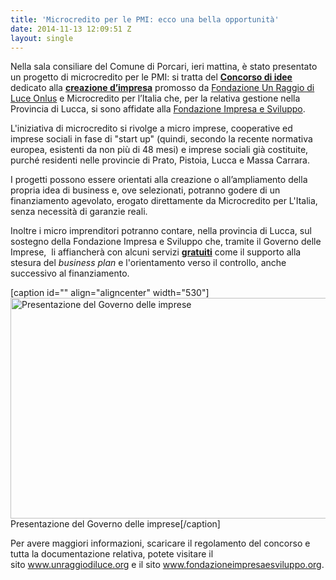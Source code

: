 ```yaml
---
title: 'Microcredito per le PMI: ecco una bella opportunità'
date: 2014-11-13 12:09:51 Z
layout: single
---
```


Nella sala consiliare del Comune di Porcari, ieri mattina, è stato presentato un progetto di microcredito per le PMI: si tratta del <span style="text-decoration: underline;"><strong>Concorso di idee</strong> </span>dedicato alla <span style="text-decoration: underline;"><strong>creazione d’impresa</strong></span> promosso da <a href="http://www.unraggiodiluce.org">Fondazione Un Raggio di Luce Onlus</a> e Microcredito per l’Italia che, per la relativa gestione nella Provincia di Lucca, si sono affidate alla <a title="Fondazione Impresa e Sviluppo" href="http://www.fondazioneimpresaesviluppo.org" target="_blank">Fondazione Impresa e Sviluppo</a>.

L'iniziativa di microcredito si rivolge a micro imprese, cooperative ed imprese sociali in fase di "start up" (quindi, secondo la recente normativa europea, esistenti da non più di 48 mesi) e imprese sociali già costituite, purché residenti nelle provincie di Prato, Pistoia, Lucca e Massa Carrara.

I progetti possono essere orientati alla creazione o all’ampliamento della propria idea di business e, ove selezionati, potranno godere di un finanziamento agevolato, erogato direttamente da Microcredito per L'Italia, senza necessità di garanzie reali.

Inoltre i micro imprenditori potranno contare, nella provincia di Lucca, sul sostegno della Fondazione Impresa e Sviluppo che, tramite il Governo delle Imprese,  li affiancherà con alcuni servizi <span style="text-decoration: underline;"><strong>gratuiti</strong></span> come il supporto alla stesura del <em>business plan</em> e l'orientamento verso il controllo, anche successivo al finanziamento.

[caption id="" align="aligncenter" width="530"]<img class="" src="https://dl.dropboxusercontent.com/u/312263/%7EImages/Immagine%20008.jpg" alt="Presentazione del Governo delle imprese" width="530" height="353" /> Presentazione del Governo delle imprese[/caption]

Per avere maggiori informazioni, scaricare il regolamento del concorso e tutta la documentazione relativa, potete visitare il sito <a href="http://www.unraggiodiluce.org/">www.unraggiodiluce.org</a> e il sito <a href="http://www.fondazioneimpresaesviluppo.org" target="_blank">www.fondazioneimpresaesviluppo.org</a>.